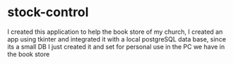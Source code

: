 # stock-control
I created this application to help the book store of my church, I created an app using tkinter and integrated it with a local postgreSQL data base, since its a small DB I just created it and set for personal use in the PC we have in the book store
